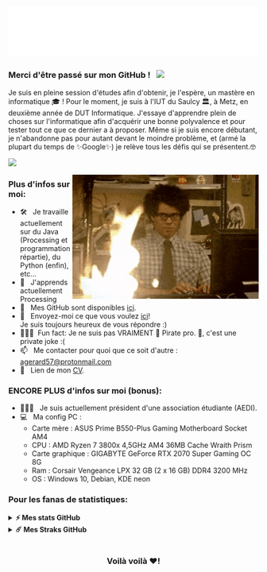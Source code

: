 
![](https://github.com/agerard57/agerard57/blob/main/gif_ag.gif)

### Merci d'être passé sur mon GitHub ! &nbsp; ![](https://komarev.com/ghpvc/?username=agerard57&label=Visiteurs+:)

Je suis en pleine session d'études afin d'obtenir, je l'espère, un mastère en informatique 🎓 ! 
Pour le moment, je suis à l'IUT du Saulcy 🏛, à Metz, en deuxième année de DUT Informatique.
J'essaye d'apprendre plein de choses sur l'informatique afin d'acquérir une bonne polyvalence et pour tester tout ce que ce dernier a à proposer.
Même si je suis encore débutant, je n'abandonne pas pour autant devant le moindre problème, et (armé la plupart du temps de ✨Google✨) je relève tous les défis qui se présentent.🤓

[![](https://gitwar.herokuapp.com/badge?username=agerard57&label=Gitwar%20Profile%20Score&style=for-the-badge&color=0088cc)](https://gitwar.herokuapp.com/)

<img align="right" height="250" width="375" alt="" src="https://github.com/agerard57/agerard57/blob/main/fire.gif" />

### Plus d'infos sur moi:

- 🛠 &nbsp; Je travaille actuellement sur du Java (Processing et programmation répartie), du Python (enfin), etc...
- 🚀 &nbsp; J'apprends actuellement Processing
- 👾 &nbsp; Mes GitHub sont disponibles [ici](https://github.com/agerard57?tab=repositories).
- 💬 &nbsp; Envoyez-moi ce que vous voulez [ici](https://github.com/agerard57/agerard57/issues/new)! <br /> Je suis toujours heureux de vous répondre :) 
- 👨🏻‍💻&nbsp; Fun fact: Je ne suis pas VRAIMENT 🏴 Pirate pro. 🏴, c'est une private joke :(
- 📫 &nbsp; Me contacter pour quoi que ce soit d'autre : agerard57@protonmail.com
- 📝 &nbsp; Lien de mon [CV](https://github.com/agerard57/agerard57.github.io/blob/master/medias/cv.pdf).

### ENCORE PLUS d'infos sur moi (bonus):

- 👨🏻‍💼 &nbsp; Je suis actuellement président d'une association étudiante (AEDI).
- 💻 &nbsp; Ma config PC : <br />
  - Carte mère : ASUS Prime B550-Plus Gaming Motherboard Socket AM4
  - CPU : AMD Ryzen 7 3800x 4,5GHz AM4 36MB Cache Wraith Prism
  - Carte graphique : GIGABYTE GeForce RTX 2070 Super Gaming OC 8G
  - Ram : Corsair Vengeance LPX 32 GB (2 x 16 GB) DDR4 3200 MHz
  - OS : Windows 10, Debian, KDE neon


### Pour les fanas de statistiques:

<details>	
  <summary><b>⚡ Mes stats GitHub</b></summary>

<img height="180em" src="https://github-readme-stats.vercel.app/api?username=agerard57&show_icons=true&hide_border=true&&count_private=true&include_all_commits=true" />
<img height="180em" src="https://github-readme-stats.vercel.app/api/top-langs/?username=agerard57&exclude_repo=KNN-Image-Classification&show_icons=true&hide_border=true&layout=compact&langs_count=8"/>
</details>

<details>	
  <summary><b>☄️ Mes Straks GitHub</b></summary>

<img height="180em" src="https://github-readme-streak-stats.herokuapp.com/?user=agerard57&hide_border=true" />
</details>


#

<div align="center">

### Voilà voilà ❤️!

</div>
